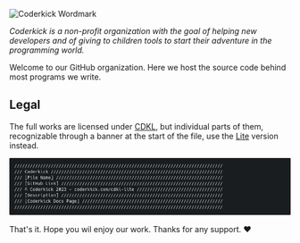![Coderkick Wordmark](https://coderkick.com/assets/CoderkickWordmark.png)

_Coderkick is a non-profit organization with the goal of helping new developers and of giving to children tools to start their adventure in the programming world._

Welcome to our GitHub organization. Here we host the source code behind most programs we write.

## Legal
The full works are licensed under [CDKL](https://coderkick.com/cdkl), but individual parts of them, recognizable through a banner at the start of the file, use the [Lite](https://coderkick.com/cdkl-lite) version instead.

![CDKL-Lite Example Banner](https://github.com/Coderkick/coderkick.com/blob/main/images/license-banner.png?raw=true)

That's it. Hope you wil enjoy our work. Thanks for any support. ❤️
